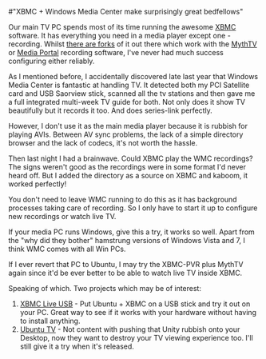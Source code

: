 #"XBMC + Windows Media Center make surprisingly great bedfellows"

Our main TV PC spends most of its time running the awesome <a href="http://xbmc.org">XBMC</a> software. It has everything you need in a media player except one - recording. Whilst <a href="http://wiki.xbmc.org/index.php?title=HOW-TO:Watch_TV_in_XBMC">there are forks</a> of it out there which work with the <a href="http://www.mythtv.org/wiki/MythTV_on_Windows">MythTV</a> or <a href="http://www.team-mediaportal.com/">Media Portal</a> recording software, I've never had much success configuring either reliably.

As I mentioned before, I accidentally discovered late last year that Windows Media Center is fantastic at handling TV. It detected both my PCI Satellite card and USB Saorview stick, scanned all the tv stations and then gave me a full integrated multi-week TV guide for both. Not only does it show TV beautifully but it records it too. And does series-link perfectly.

However, I don't use it as the main media player because it is rubbish for playing AVIs. Between AV sync problems, the lack of a simple directory browser and the lack of codecs, it's not worth the hassle.

Then last night I had a brainwave. Could XBMC play the WMC recordings? The signs weren't good as the recordings were in some format I'd never heard off. But I added the directory as a source on XBMC and kaboom, it worked perfectly!

You don't need to leave WMC running to do this as it has background processes taking care of recording. So I only have to start it up to configure new recordings or watch live TV.

If your media PC runs Windows, give this a try, it works so well. Apart from the "why did they bother" hamstrung versions of Windows Vista and 7, I think WMC comes with all Win PCs.

If I ever revert that PC to Ubuntu, I may try the XBMC-PVR plus MythTV again since it'd be ever better to be able to watch live TV inside XBMC.

Speaking of which. Two projects which may be of interest:
<ol>
	<li><a href="http://xbmc.org/natethomas/2012/02/09/xbmc-11-0-eden-beta-3-available-now/">XBMC Live USB</a> - Put Ubuntu + XBMC on a USB stick and try it out on your PC. Great way to see if it works with your hardware without having to install anything.</li>
	<li><a href="http://www.ubuntu.com/devices/tv">Ubuntu TV</a> - Not content with pushing that Unity rubbish onto your Desktop, now they want to destroy your TV viewing experience too. I'll still give it a try when it's released.</li>
</ol>
&nbsp;